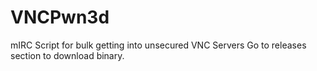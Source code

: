 # VNCPwn3d
mIRC Script for bulk getting into unsecured VNC Servers
Go to releases section to download binary.
